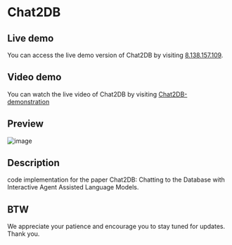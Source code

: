 # Chat2DB
## Live demo
You can access the live demo version of Chat2DB by visiting [8.138.157.109](http://8.138.157.109/).

## Video demo
You can watch the live video of Chat2DB by visiting [Chat2DB-demonstration](https://vimeo.com/995253448)

## Preview
![image](https://github.com/user-attachments/assets/3af7283d-e5e5-48c7-bd26-fa5fa05d3910)

## Description
code implementation for the paper Chat2DB: Chatting to the Database with Interactive Agent Assisted Language Models.

## BTW
We appreciate your patience and encourage you to stay tuned for updates. Thank you.
